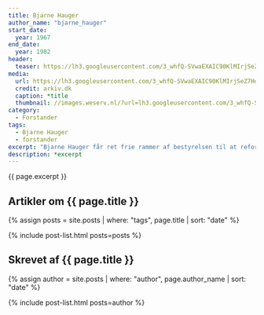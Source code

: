 ```yaml
---
title: Bjarne Hauger
author_name: "bjarne_hauger"
start_date: 
  year: 1967
end_date:
  year: 1982
header:
  teaser: https://lh3.googleusercontent.com/3_whfQ-SVwaEXAIC90KlMIrjSeZ7HolB6VO11cnsvtnYp5nhvDZlBVyGHDPh-lR-bQJK_Cz2CHkHKupV1vTrjfm3Qkuf1BO5vb3l6oHqB9l9OxAybxv67jGVPUodapbxMFZEJEq5TQ=w2400
media: 
  url: https://lh3.googleusercontent.com/3_whfQ-SVwaEXAIC90KlMIrjSeZ7HolB6VO11cnsvtnYp5nhvDZlBVyGHDPh-lR-bQJK_Cz2CHkHKupV1vTrjfm3Qkuf1BO5vb3l6oHqB9l9OxAybxv67jGVPUodapbxMFZEJEq5TQ=w2400
  credit: arkiv.dk
  caption: *title
  thumbnail: //images.weserv.nl/?url=lh3.googleusercontent.com/3_whfQ-SVwaEXAIC90KlMIrjSeZ7HolB6VO11cnsvtnYp5nhvDZlBVyGHDPh-lR-bQJK_Cz2CHkHKupV1vTrjfm3Qkuf1BO5vb3l6oHqB9l9OxAybxv67jGVPUodapbxMFZEJEq5TQ=w2400&w=100
category:
  - Forstander
tags:
  - Bjarne Hauger
  - forstander
excerpt: "Bjarne Hauger får ret frie rammer af bestyrelsen til at reformere skolevirksomheden. Han indfører 8 måneders skolen med en breddeperiode om efteråret og en specialeperiode om foråret både inden for idrætten og højskolefagene. Han beskriver tankerne nøjere i Årsskriftet fra 1967. Under Bjarne Hauger udvides skolen også med DIF kursuscenter og træningssal."
description: *excerpt
---
```


{{ page.excerpt }}

## Artikler om {{ page.title }}

{% assign posts = site.posts | where: "tags", page.title | sort: "date" %}

{% include post-list.html posts=posts %}

## Skrevet af {{ page.title }}

{% assign author = site.posts | where: "author", page.author_name | sort: "date" %}

{% include post-list.html posts=author %}
